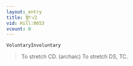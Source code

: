 ```yaml
---
layout: entry
title: སྙེང་√2
vid: Hill:0653
vcount: 0
---
```

`VoluntaryInvoluntary` 
> To stretch CD\.
 (archaic) To stretch DS, TC\.


